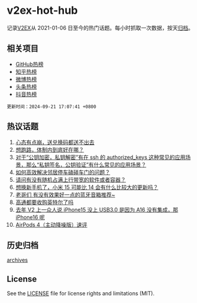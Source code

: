 # v2ex-hot-hub

 记录[V2EX](https://www.v2ex.com/)从 2021-01-06 日至今的热门话题。每小时抓取一次数据，按天[归档](archives)。
 
 ## 相关项目

- [GitHub热榜](https://github.com/snaildev/github-hot-hub)
- [知乎热榜](https://github.com/snaildev/zhihu-hot-hub)
- [微博热榜](https://github.com/snaildev/weibo-hot-hub)
- [头条热榜](https://github.com/snaildev/toutiao-hot-hub)
- [抖音热榜](https://github.com/snaildev/douyin-hot-hub)


 `更新时间：2024-09-21 17:07:41 +0800`

## 热议话题

1. [心态有点崩，送兑换码都送不出去](https://www.v2ex.com/t/1074517)
1. [想跑路，体制内到底好在哪？](https://www.v2ex.com/t/1074488)
1. [对于“公钥加密，私钥解密”有在 ssh 的 authorized_keys 这种常见的应用场景，那么“私钥签名，公钥验证”有什么常见的应用场景？](https://www.v2ex.com/t/1074549)
1. [如何高效解决邻居停车磕碰车门的问题？](https://www.v2ex.com/t/1074532)
1. [请问有没有随机占满上行带宽的软件或者容器？](https://www.v2ex.com/t/1074528)
1. [想换新手机了，小米 15 可能比 14 会有什么比较大的更新吗？](https://www.v2ex.com/t/1074537)
1. [老哥们 有没有效果好一点的蓝牙音箱推荐~](https://www.v2ex.com/t/1074529)
1. [高通都要收购英特尔了吗](https://www.v2ex.com/t/1074548)
1. [去年 V2 上一众人说 iPhone15 没上 USB3.0 是因为 A16 没有集成，那 iPhone16 呢](https://www.v2ex.com/t/1074534)
1. [AirPods 4（主动降噪版）速评](https://www.v2ex.com/t/1074546)

## 历史归档

[archives](archives)

## License

See the [LICENSE](LICENSE) file for license rights and limitations (MIT).
